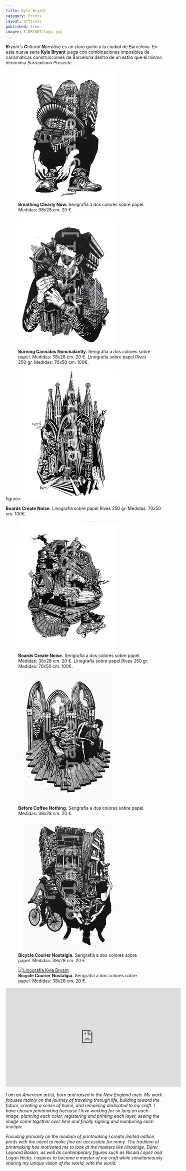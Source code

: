 ```yaml
---
title: Kyle Bryant
category: Prints
layout: articulo
published: true
imagen: K.BRYANT/logo.jpg
---
```

_**B**ryant’s **C**ultural **N**arrative_ es un claro guiño a la ciudad de Barcelona. En esta nueva serie **Kyle Bryant** juega con combinaciones imposibles de carismáticas construcciones de Barcelona dentro de un estilo que él mismo denomina  _Surrealismo Presente_.

<div class="figure-group">
<figure>
	<a href="/images/K.BRYANT/BREATHING.jpg"><img src="/images/K.BRYANT/BREATHING.jpg" alt="Linografía Kyle Bryant"></a>
	<figcaption><b>Breathing Clearly Now.</b>
	  Serigrafía a dos colores sobre papel. Medidas: 38x28 cm. 20 €.
	</figcaption>
</figure>

<figure>
	<a href="/images/K.BRYANT/BURNING.jpg"><img src="/images/K.BRYANT/BURNING.jpg" alt="Linografía Kyle Bryant"></a>
	<figcaption><b>Burning Cannabis Nonchalantly.</b>
	  Serigrafía a dos colores sobre papel. Medidas: 38x28 cm. 20 €. Linografía sobre papel Rives 250 gr. Medidas: 70x50 cm. 100€.
	</figcaption>
</figure>

figure>
	<a href="/images/K.BRYANT/BECAUSE.jpg"><img src="/images/K.BRYANT/BECAUSE.jpg" alt="Linografía Kyle Bryant"></a>
	<figcaption><b>Boards Create Noise.</b>
	Linografía sobre papel Rives 250 gr. Medidas: 70x50 cm. 100€.
	</figcaption>
</figure>
</div>

<div class="figure-group">
<figure>
	<a href="/images/K.BRYANT/BOARDS.jpg"><img src="/images/K.BRYANT/BOARDS.jpg" alt="Linografía Kyle Bryant"></a>
	<figcaption><b>Boards Create Noise.</b>
	  Serigrafía a dos colores sobre papel. Medidas: 38x28 cm. 20 €. Linografía sobre papel Rives 250 gr. Medidas: 70x50 cm. 100€.
	</figcaption>
</figure>

<figure>
	<a href="/images/K.BRYANT/BEFORE.jpg"><img src="/images/K.BRYANT/BEFORE.jpg" alt="Linografía Kyle Bryant"></a>
	<figcaption><b>Before Coffee Nothing.</b>
	  Serigrafía a dos colores sobre papel. Medidas: 38x28 cm. 20 €.
	</figcaption>
</figure>
</div>

<div class="figure-group">
<figure>
	<a href="/images/K.BRYANT/BICYCLE.jpg"><img src="/images/K.BRYANT/BICYCLE.jpg" alt="Linografía Kyle Bryant"></a>
	<figcaption><b>Bicycle Courier Nostalgia.</b>
	  Serigrafía a dos colores sobre papel. Medidas: 38x28 cm. 20 €.
	</figcaption>
</figure>

<figure>
	<a href="/images/K.BRYANT/BIBLIOGRAPHIC.jpg"><img src="/images/K.BRYANT/BIBLIOGRAPHIC.jpg" alt="Linografía Kyle Bryant"></a>
	<figcaption><b>Bicycle Courier Nostalgia.</b>
	  Serigrafía a dos colores sobre papel. Medidas: 38x28 cm. 20 €.
	</figcaption>
</figure>
</div>

<iframe width="560" height="315" src="http://player.vimeo.com/video/31196636?title=0&byline=0&portrait=0" frameborder="0"> </iframe>

_I am an American artist, born and raised in the New England area. My work focuses mainly on the journey of traveling through life, building toward the future, creating a sense of home, and remaining dedicated to my craft. I have chosen printmaking because I love working for so long on each image, planning each color, registering and printing each layer, seeing the image come together over time and finally signing and numbering each multiple._

_Focusing primarily on the medium of printmaking I create limited edition prints with the intent to make fine art accessible for many. The tradition of printmaking has motivated me to look at the masters like Hiroshige, Dürer, Leonard Baskin, as well as contemporary figures such as Nicola Lopez and Logan Hicks. I aspires to become a master of my craft while simultaneously sharing my unique vision of the world, with the world._







